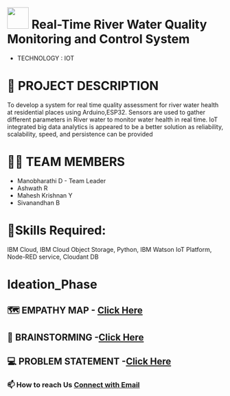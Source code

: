 
#  <img src="https://media.giphy.com/media/7OWdOPeOFwhPpSFq5F/giphy.gif" width="50px"> Real-Time River Water Quality Monitoring and Control System
- TECHNOLOGY : IOT

# 📒 PROJECT DESCRIPTION
To develop a system for real time quality assessment for river water health at residential places using Arduino,ESP32. 
Sensors are used to gather different parameters in River water to monitor water health in real time.
IoT integrated big data analytics is appeared to be a better solution as reliability, scalability, speed, and persistence can be provided

# 🧑‍🎓 TEAM MEMBERS
* Manobharathi D - Team Leader
* Ashwath R
* Mahesh Krishnan Y
* Sivanandhan B


# **🎯Skills Required:**        
IBM Cloud, IBM Cloud Object Storage, Python, IBM Watson IoT Platform, Node-RED service, Cloudant DB

# **Ideation_Phase**
## 🗺️ EMPATHY MAP - [Click Here](https://github.com/IBM-EPBL/IBM-Project-41668-1660643898/blob/main/IDEATION%20PHASE/Empathy%20Map.pdf)
## 🧠 BRAINSTORMING -[Click Here](https://github.com/IBM-EPBL/IBM-Project-41668-1660643898/blob/main/IDEATION%20PHASE/Brainstorming-%20Idea%20Generation.pdf)
## 💻 PROBLEM STATEMENT -[Click Here](https://github.com/IBM-EPBL/IBM-Project-41668-1660643898/blob/main/IDEATION%20PHASE/Problem%20Statement.pdf)


### 📫 How to reach Us <a href = "mailto: 19ec127@psgitech.ac.in">Connect with Email</a>


